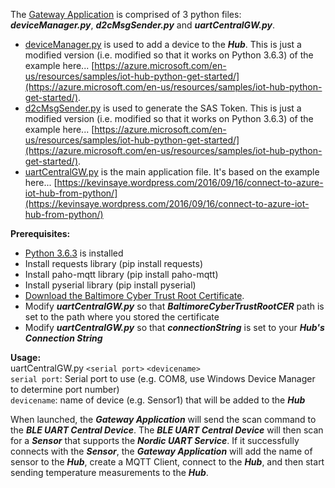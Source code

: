 The [Gateway Application](BLE-Gateway/BLE-Gateway-Python-Application/) is comprised of 3 python files: ***deviceManager.py***, ***d2cMsgSender.py*** and ***uartCentralGW.py***.		
     
- [deviceManager.py](BLE-Gateway/BLE-Gateway-Python-Application/deviceManager.py) is used to add a device to the ***Hub***. This is just a modified version (i.e. modified so that it works on Python 3.6.3) of the example here... [https://azure.microsoft.com/en-us/resources/samples/iot-hub-python-get-started/](https://azure.microsoft.com/en-us/resources/samples/iot-hub-python-get-started/).				
- [d2cMsgSender.py](BLE-Gateway/BLE-Gateway-Python-Application/d2cMsgSender.py) is used to generate the SAS Token. This is just a modified version (i.e. modified so that it works on Python 3.6.3) of the example here... [https://azure.microsoft.com/en-us/resources/samples/iot-hub-python-get-started/](https://azure.microsoft.com/en-us/resources/samples/iot-hub-python-get-started/).				
- [uartCentralGW.py](BLE-Gateway/BLE-Gateway-Python-Application/uartCentralGW.py) is the main application file. It's based on the example here... [https://kevinsaye.wordpress.com/2016/09/16/connect-to-azure-iot-hub-from-python/](https://kevinsaye.wordpress.com/2016/09/16/connect-to-azure-iot-hub-from-python/)

**Prerequisites:**		
 
- [Python 3.6.3](https://www.python.org/ftp/python/3.6.3/python-3.6.3.exe) is installed
- Install requests library (pip install requests)
- Install paho-mqtt library (pip install paho-mqtt)
- Install pyserial library (pip install pyserial)
- [Download the Baltimore Cyber Trust Root Certificate](https://ssl-tools.net/certificates/d4de20d05e66fc53fe1a50882c78db2852cae474.pem).
- Modify ***uartCentralGW.py*** so that ***BaltimoreCyberTrustRootCER*** path is set to the path where you stored the certificate
- Modify ***uartCentralGW.py*** so that ***connectionString*** is set to your ***Hub's Connection String***

**Usage:**		  
uartCentralGW.py `<serial port>` `<devicename>`   
`serial port`:  Serial port to use (e.g. COM8, use Windows Device Manager to determine port number)   
`devicename`: name of device (e.g. Sensor1) that will be added to the ***Hub***

When launched, the ***Gateway Application*** will send the scan command to the ***BLE UART Central Device***. The ***BLE UART Central Device*** will then scan for a ***Sensor*** that supports the ***Nordic UART Service***. If it successfully connects with the ***Sensor***, the ***Gateway Application*** will add the name of sensor to the ***Hub***, create a MQTT Client, connect to the ***Hub***, and then start sending temperature measurements to the ***Hub***.